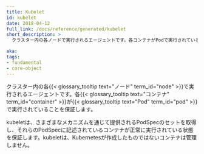 ```yaml
---
title: Kubelet
id: kubelet
date: 2018-04-12
full_link: /docs/reference/generated/kubelet
short_description: >
  クラスター内の各ノードで実行されるエージェントです。各コンテナがPodで実行されていることを保証します。

aka: 
tags:
- fundamental
- core-object
---
```

 クラスター内の各{{< glossary_tooltip text="ノード" term_id="node" >}}で実行されるエージェントです。各{{< glossary_tooltip text="コンテナ" term_id="container" >}}が{{< glossary_tooltip text="Pod" term_id="pod" >}}で実行されていることを保証します。

<!--more-->
kubeletは、さまざまなメカニズムを通じて提供されるPodSpecのセットを取得し、それらのPodSpecに記述されているコンテナが正常に実行されている状態を保証します。kubeletは、Kubernetesが作成したものではないコンテナは管理しません。
